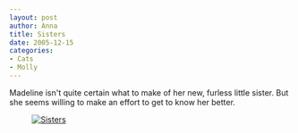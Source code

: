```yaml
--- 
layout: post
author: Anna
title: Sisters
date: 2005-12-15
categories: 
- Cats
- Molly
---
```


Madeline isn't quite certain what to make of her new, furless little sister. But she seems willing to make an effort to get to know her better.

<figure><a href="http://www.flickr.com/photo.gne?id=73850321"><img class="photo" src="http://static.flickr.com/34/73850321_99d0074ac6.jpg" alt="Sisters" border="0"></a>
</figure>